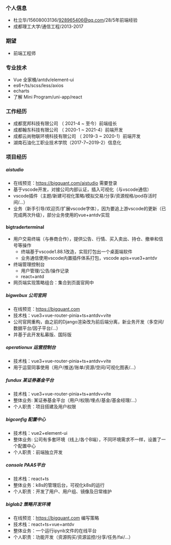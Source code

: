 ### 个人信息
- 杜立华/15608003136/928965406@qq.com/28/5年前端经验
- 成都理工大学/通信工程/2013-2017
### 期望
- 前端工程师
### 专业技术
- Vue 全家桶/antdv/element-ui
- es6+/ts/scss/less/axios
- echarts
- 了解 Mini Program/uni-app/react
### 工作经历
- 成都宽邦科技有限公司 （ 2021-4 ~ 至今）前端组长
- 成都翰东科技有限公司 （ 2020-1 ~ 2021-4）前端开发
- 成都云尚物联环境科技有限公司 （ 2019-3 ~ 2020-1）前端开发
- 湖南石油化工职业技术学院（2017-7~2019-2）信息化
### 项目经历
##### aistudio 
- 在线预览：https://bigquant.com/aistudio  需要登录
- 基于vscode开发，对接公司内部认证，插入可视化（与vscode通信）
- vscode插件（主题/新建可视化策略/模拟交易/分享/资源规格/pod存活时间/...）
- 业务（新手引导/欢迎页/扩展vscode字体），因为要追上游vscode的更新（已完成两次升级），部分业务使用的vue+antdv实现
#### bigtraderterminal
- 用户交易终端（与券商合作），提供公告、行情、买入卖出、持仓、撤单和信号等操作
  - 终端基于vscode1.88.1改造，实现打包出一个桌面端软件
  - 业务通信使用vscode内置插件体系打包，vscode apis+vue3+antdv
- 终端管理控制台
  - 用户管理/公告/操作记录
  - react+antd
- 网页端实现策略组合：集合到页面官网中
##### bigwebux 公司官网
- 在线预览：https://bigquant.com
- 技术栈：vue3+vue-router-pinia+ts+antdv+vite
- 公司官网重构，由之前的Django渲染改为前后端分离，新业务开发（多空间/数据平台/因子平台/...）
- 并基于此开发私募版、国际版
##### operationux 运营控制台
- 技术栈：vue3+vue-router-pinia+ts+antdv+vite
- 用于运营同事使用（用户/推送/账单/资源/空间/可视化图表/...）

##### fundux 某证券基金平台
- 技术栈：vue3+vue-router-pinia+ts+antdv+vite
- 整体业务: 某证券基金平台（用户/权限/埋点/基金/基金经理/...）
- 个人职责：项目搭建及用户权限

##### bigconfig 配置中心
- 技术栈：vue2+element-ui
- 整体业务: 公司有多套环境（线上/各个B端），不同环境需求不一样，设置了一个配置中心
- 个人职责：前端独立开发
##### console PAAS平台
- 技术栈：react+ts
- 整体业务：k8s的管理后台，可视化k8s的运行
- 个人职责：开发了用户、用户组、镜像及日常维护
##### biglab2 策略开发环境
- 在线预览：https://bigquant.com  编写策略
- 技术栈：react+ts+vue+antdv
- 整体业务：一个运行ipynb文件的在线平台
- 个人职责：功能开发（资源购买/资源监控/分享/任务/fai/...）
